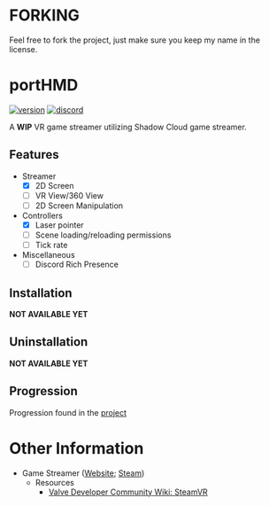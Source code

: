# FORKING
Feel free to fork the project, just make sure you keep my name in the license.

# portHMD 
[![version](https://img.shields.io/github/v/release/ash-hat/H3MP?&label=version&style=flat-square)](https://github.com/jacoblontoc/portHMD/releases/latest) [![discord](https://img.shields.io/discord/777351065950879744?label=&logo=discord&logoColor=ffffff&color=7389D8&labelColor=6A7EC2&style=flat-square)](https://discord.gg/vKMx32EB3T)

A **WIP** VR game streamer utilizing Shadow Cloud game streamer.

## Features
- Streamer
  - [x] 2D Screen
  - [ ] VR View/360 View
  - [ ] 2D Screen Manipulation
- Controllers
  - [x] Laser pointer
  - [ ] Scene loading/reloading permissions
  - [ ] Tick rate
- Miscellaneous
  - [ ] Discord Rich Presence

## Installation
**NOT AVAILABLE YET**

## Uninstallation
**NOT AVAILABLE YET**

## Progression
Progression found in the [project](https://github.com/users/jacoblontoc/projects/2)

# Other Information
- Game Streamer ([Website](http://h3vr.com/); [Steam](https://store.steampowered.com/app/450540/Hot_Dogs_Horseshoes__Hand_Grenades/))   
  - Resources  
    - [Valve Developer Community Wiki: SteamVR](https://developer.valvesoftware.com/wiki/SteamVR)  
